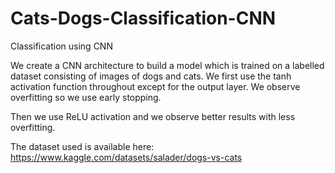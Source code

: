 # Cats-Dogs-Classification-CNN
Classification using CNN

We create a CNN architecture to build a model which is trained on a labelled dataset consisting of images of dogs and cats.
We first use the tanh activation function throughout except for the output layer.
We observe overfitting so we use early stopping.

Then we use ReLU activation and we observe better results with less overfitting.

The dataset used is available here: https://www.kaggle.com/datasets/salader/dogs-vs-cats


